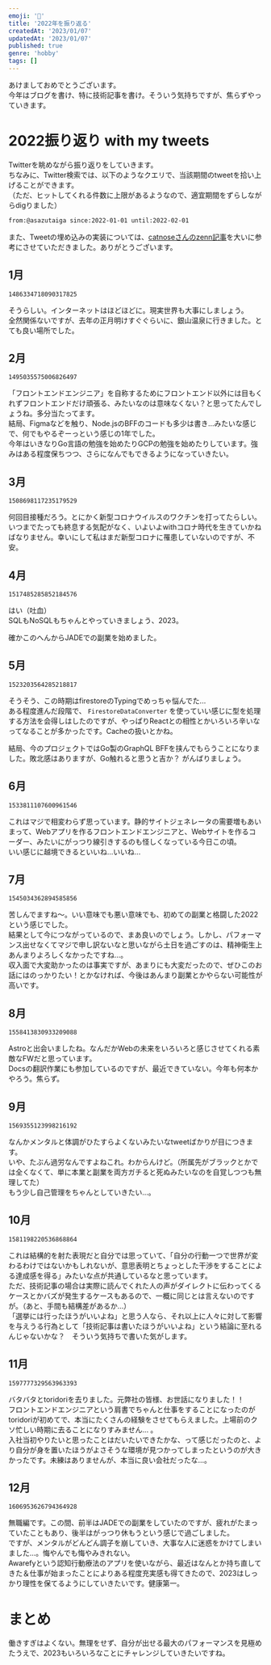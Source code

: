 ```yaml
---
emoji: '🎍'
title: '2022年を振り返る'
createdAt: '2023/01/07'
updatedAt: '2023/01/07'
published: true
genre: 'hobby'
tags: []
---
```


あけましておめでとうございます。  
今年はブログを書け、特に技術記事を書け。そういう気持ちですが、焦らずやっていきます。

# 2022振り返り with my tweets

Twitterを眺めながら振り返りをしていきます。  
ちなみに、Twitter検索では、以下のようなクエリで、当該期間のtweetを拾い上げることができます。  
（ただ、ヒットしてくれる件数に上限があるようなので、適宜期間をずらしながらdigりました）


```txt
from:@asazutaiga since:2022-01-01 until:2022-02-01
```

また、Tweetの埋め込みの実装については、[catnoseさんのzenn記事](https://zenn.dev/catnose99/articles/329d7d61968efb)を大いに参考にさせていただきました。ありがとうございます。

## 1月

```twitter
1486334718090317825
```

そうらしい。インターネットはほどほどに。現実世界も大事にしましょう。  
全然関係ないですが、去年の正月明けすぐぐらいに、銀山温泉に行きました。とても良い場所でした。

## 2月

```twitter
1495035575006826497
```

「フロントエンドエンジニア」を自称するためにフロントエンド以外には目もくれずフロントエンドだけ頑張る、みたいなのは意味なくない？と思ってたんでしょうね。多分当たってます。  
結局、Figmaなどを触り、Node.jsのBFFのコードも多少は書き...みたいな感じで、何でもやるぞーっという感じの1年でした。  
今年はいきなりGo言語の勉強を始めたりGCPの勉強を始めたりしています。強みはある程度保ちつつ、さらになんでもできるようになっていきたい。  


## 3月

```twitter
1508698117235179529
```

何回目接種だろう。とにかく新型コロナウイルスのワクチンを打ってたらしい。  
いつまでたっても終息する気配がなく、いよいよwithコロナ時代を生きていかねばなりません。幸いにして私はまだ新型コロナに罹患していないのですが、不安。


## 4月

```twitter
1517485285852184576
```

はい（吐血）  
SQLもNoSQLもちゃんとやっていきましょう、2023。

確かこのへんからJADEでの副業を始めました。

## 5月

```twitter
1523203564285218817
```

そうそう、この時期はfirestoreのTypingでめっちゃ悩んでた...  
ある程度進んだ段階で、 `FirestoreDataConverter` を使っていい感じに型を処理する方法を会得しはしたのですが、やっぱりReactとの相性とかいろいろ辛いなってなることが多かったです。Cacheの扱いとかね。

結局、今のプロジェクトではGo製のGraphQL BFFを挟んでもらうことになりました。敗北感はありますが、Go触れると思うと吉か？ がんばりましょう。

## 6月

```twitter
1533811107600961546
```

これはマジで相変わらず思っています。静的サイトジェネレータの需要増もあいまって、Webアプリを作るフロントエンドエンジニアと、Webサイトを作るコーダー、みたいにがっつり線引きするのも怪しくなっている今日この頃。   
いい感じに越境できるといいね...いいね...

## 7月

```twitter
1545034362894585856
```

苦しんでますね～。いい意味でも悪い意味でも、初めての副業と格闘した2022という感じでした。  
結果として今につながっているので、まあ良いのでしょう。しかし、パフォーマンス出せなくてマジで申し訳ないなと思いながら土日を過ごすのは、精神衛生上あんまりよろしくなかったですね...。  
収入面で大変助かったのは事実ですが、あまりにも大変だったので、ぜひこのお話にはのっかりたい！とかなければ、今後はあんまり副業とかやらない可能性が高いです。

## 8月

```twitter
1558413830933209088
```

Astroと出会いましたね。なんだかWebの未来をいろいろと感じさせてくれる素敵なFWだと思っています。  
Docsの翻訳作業にも参加しているのですが、最近できていない。今年も何本かやろう。焦らず。

## 9月

```twitter
1569355123998216192
```

なんかメンタルと体調がひたすらよくないみたいなtweetばかりが目につきます。  
いや、たぶん過労なんですよねこれ。わからんけど。（所属先がブラックとかでは全くなくて、単に本業と副業を両方ガチると死ぬみたいなのを自覚しつつも無理してた）  
もう少し自己管理をちゃんとしていきたい...。


## 10月

```twitter
1581198220536868864
```

これは結構的を射た表現だと自分では思っていて、「自分の行動一つで世界が変わるわけではないかもしれないが、意思表明とちょっとした干渉をすることによる達成感を得る」みたいな点が共通しているなと思っています。  
ただ、技術記事の場合は実際に読んでくれた人の声がダイレクトに伝わってくるケースとかバズが発生するケースもあるので、一概に同じとは言えないのですが。（あと、手間も結構差があるか...）  
「選挙には行ったほうがいいよね」と思う人なら、それ以上に人々に対して影響を与えうる行為として「技術記事は書いたほうがいいよね」という結論に至れるんじゃないかな？　そういう気持ちで書いた気がします。

## 11月

```twitter
1597777329563963393
```

バタバタとtoridoriを去りました。元弊社の皆様、お世話になりました！！  
フロントエンドエンジニアという肩書でちゃんと仕事をすることになったのがtoridoriが初めてで、本当にたくさんの経験をさせてもらえました。上場前のクソ忙しい時期に去ることになりすみません...
。  
入社当初やりたいと思ったことはだいたいできたかな、って感じだったのと、より自分が身を置いたほうがよさそうな環境が見つかってしまったというのが大きかったです。未練はありませんが、本当に良い会社だったな...。

## 12月

```twitter
1606953626794364928
```

無職編です。この間、前半はJADEでの副業をしていたのですが、疲れがたまっていたこともあり、後半はがっつり休もうという感じで過ごしました。  
ですが、メンタルがどんどん調子を崩していき、大事な人に迷惑をかけてしまいました...。悔やんでも悔やみきれない。  
Awarefyという認知行動療法のアプリを使いながら、最近はなんとか持ち直してきた＆仕事が始まったことによりある程度充実感も得てきたので、2023はしっかり理性を保てるようにしていきたいです。健康第一。

# まとめ

働きすぎはよくない。無理をせず、自分が出せる最大のパフォーマンスを見極めたうえで、2023もいろいろなことにチャレンジしていきたいですね。
